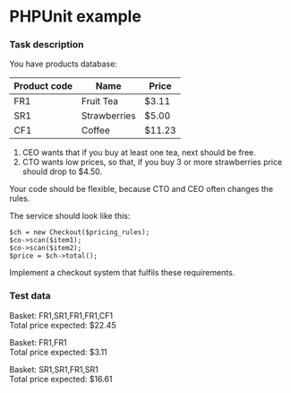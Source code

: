 
# PHPUnit example
### Task description

You have products database:

| Product code | Name         | Price  |
|--------------|--------------|--------|
| FR1          | Fruit Tea    | $3.11  |
| SR1          | Strawberries | $5.00  |
| CF1          | Coffee       | $11.23 |

1. CEO wants that if you buy at least one tea, next should be free.
2. CTO wants low prices, so that, if you buy 3 or more strawberries price should drop to $4.50.

Your code should be flexible, because CTO and CEO often changes the rules.

The service should look like this:
```
$ch = new Checkout($pricing_rules);
$co->scan($item1);
$co->scan($item2);
$price = $ch->total();
```

Implement a checkout system that fulfils these requirements.

### Test data

Basket: FR1,SR1,FR1,FR1,CF1  
Total price expected: $22.45

Basket: FR1,FR1  
Total price expected: $3.11

Basket: SR1,SR1,FR1,SR1  
Total price expected: $16.61
